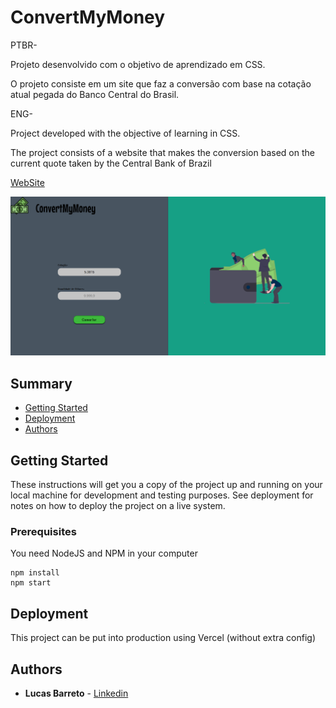 # ConvertMyMoney

PTBR-

Projeto desenvolvido com o objetivo de aprendizado em CSS.

O projeto consiste em um site que faz a conversão com base na cotação atual pegada do Banco Central do Brasil.

ENG-


Project developed with the objective of learning in CSS.

The project consists of a website that makes the conversion based on the current quote taken by the Central Bank of Brazil


[WebSite](https://convertmymoney-xi.vercel.app/)

![Preview](https://github.com/Lucas-barreto1/convertmymoney/blob/master/print.png?raw=true)


## Summary

  - [Getting Started](#getting-started)
  - [Deployment](#deployment)
  - [Authors](#authors)

  

## Getting Started

These instructions will get you a copy of the project up and running on
your local machine for development and testing purposes. See deployment
for notes on how to deploy the project on a live system.

### Prerequisites

You need NodeJS and NPM in your computer

```
npm install 
npm start
```


## Deployment

This project can be put into production using Vercel (without extra config)





## Authors

  - **Lucas Barreto** - [Linkedin](https://www.linkedin.com/in/lucasbarreto1/)

